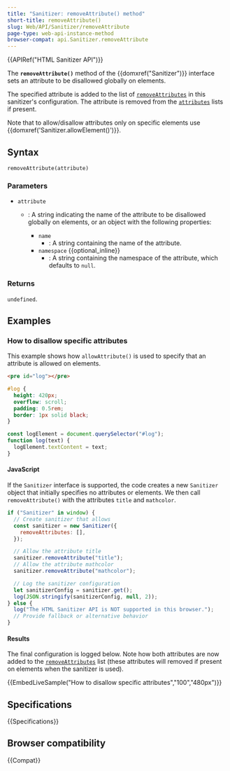 ```yaml
---
title: "Sanitizer: removeAttribute() method"
short-title: removeAttribute()
slug: Web/API/Sanitizer/removeAttribute
page-type: web-api-instance-method
browser-compat: api.Sanitizer.removeAttribute
---
```


{{APIRef("HTML Sanitizer API")}}

The **`removeAttribute()`** method of the {{domxref("Sanitizer")}} interface sets an attribute to be disallowed globally on elements.

The specified attribute is added to the list of [`removeAttributes`](/en-US/docs/Web/API/SanitizerConfig#removeattributes_2) in this sanitizer's configuration.
The attribute is removed from the [`attributes`](/en-US/docs/Web/API/SanitizerConfig#attributes_2) lists if present.

Note that to allow/disallow attributes only on specific elements use {{domxref('Sanitizer.allowElement()')}}.

<!-- Check which overrides - global or local setting -->

## Syntax

```js-nolint
removeAttribute(attribute)
```

### Parameters

- `attribute`

  - : A string indicating the name of the attribute to be disallowed globally on elements, or an object with the following properties:

    - `name`
      - : A string containing the name of the attribute.
    - `namespace` {{optional_inline}}
      - : A string containing the namespace of the attribute, which defaults to `null`.

### Returns

`undefined`.

## Examples

### How to disallow specific attributes

This example shows how `allowAttribute()` is used to specify that an attribute is allowed on elements.

```html hidden
<pre id="log"></pre>
```

```css hidden
#log {
  height: 420px;
  overflow: scroll;
  padding: 0.5rem;
  border: 1px solid black;
}
```

```js hidden
const logElement = document.querySelector("#log");
function log(text) {
  logElement.textContent = text;
}
```

#### JavaScript

If the `Sanitizer` interface is supported, the code creates a new `Sanitizer` object that initially specifies no attributes or elements. <!-- what happens with empty sanitizer? -->
We then call `removeAttribute()` with the attributes `title` and `mathcolor`.

```js
if ("Sanitizer" in window) {
  // Create sanitizer that allows
  const sanitizer = new Sanitizer({
    removeAttributes: [],
  });

  // Allow the attribute title
  sanitizer.removeAttribute("title");
  // Allow the attribute mathcolor
  sanitizer.removeAttribute("mathcolor");

  // Log the sanitizer configuration
  let sanitizerConfig = sanitizer.get();
  log(JSON.stringify(sanitizerConfig, null, 2));
} else {
  log("The HTML Sanitizer API is NOT supported in this browser.");
  // Provide fallback or alternative behavior
}
```

#### Results

The final configuration is logged below.
Note how both attributes are now added to the [`removeAttributes`](2/en-US/docs/Web/API/SanitizerConfig#removeattributes_2) list (these attributes will removed if present on elements when the sanitizer is used).

{{EmbedLiveSample("How to disallow specific attributes","100","480px")}}

## Specifications

{{Specifications}}

## Browser compatibility

{{Compat}}
